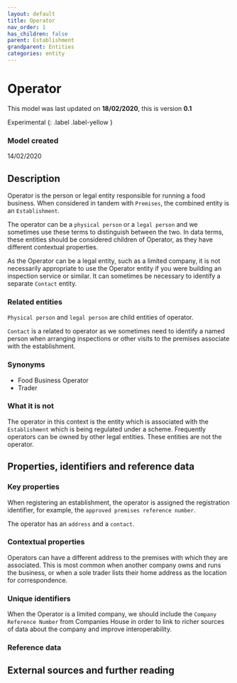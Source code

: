 ```yaml
---
layout: default
title: Operator
nav_order: 1
has_children: false
parent: Establishment
grandparent: Entities
categories: entity
---
```


# Operator
This model was last updated on **18/02/2020**, this is version **0.1**

Experimental
{: .label .label-yellow }

### Model created
14/02/2020

## Description
Operator is the person or legal entity responsible for running a food business. When considered in tandem with `Premises`, the combined entity is an `Establishment`.

The operator can be a `physical person` or a `legal person` and we sometimes use these terms to distinguish between the two. In data terms, these entities should be considered children of Operator, as they have different contextual properties.

As the Operator can be a legal entity, such as a limited company, it is not necessarily appropriate to use the Operator entity if you were building an inspection service or similar. It can sometimes be necessary to identify a separate `Contact` entity.

### Related entities
`Physical person` and `legal person` are child entities of operator.

`Contact` is a related to operator as we sometimes need to identify a named person when arranging inspections or other visits to the premises associate with the establishment.

### Synonyms
-   Food Business Operator
-   Trader

### What it is not
The operator in this context is the entity which is associated with the `Establishment` which is being regulated under a scheme. Frequently operators can be owned by other legal entities. These entities are not the operator.

## Properties, identifiers and reference data

### Key properties
When registering an establishment, the operator is assigned the registration identifier, for example, the `approved premises reference number`.

The operator has an `address` and a `contact`.

### Contextual properties
Operators can have a different address to the premises with which they are associated. This is most common when another company owns and runs the business, or when a sole trader lists their home address as the location for correspondence.

### Unique identifiers
When the Operator is a limited company, we should include the `Company Reference Number` from Companies House in order to link to richer sources of data about the company and improve interoperability.

### Reference data

## External sources and further reading
